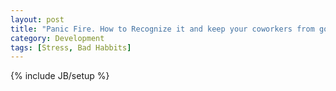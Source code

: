 ```yaml
---
layout: post
title: "Panic Fire. How to Recognize it and keep your coworkers from going postal"
category: Development
tags: [Stress, Bad Habbits]
---
```

{% include JB/setup %}
